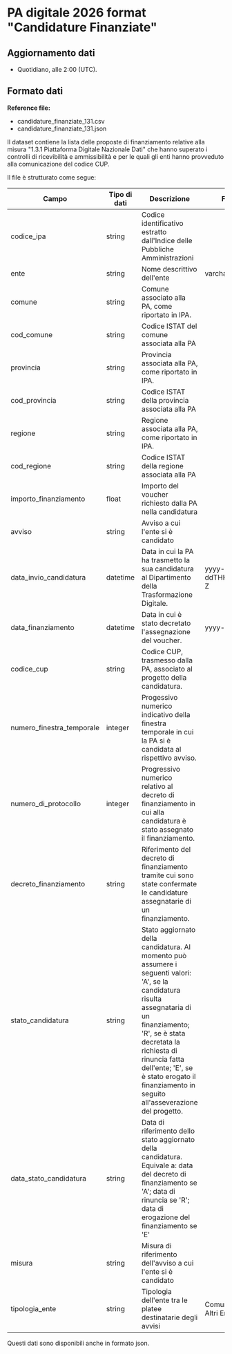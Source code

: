 # PA digitale 2026 format "Candidature Finanziate"

## Aggiornamento dati
- Quotidiano, alle 2:00 (UTC). 

## Formato dati

**Reference file:** 
* candidature_finanziate_131.csv<br>
* candidature_finanziate_131.json<br>

Il dataset contiene la lista delle proposte di finanziamento relative alla misura "1.3.1 Piattaforma Digitale Nazionale Dati" che hanno superato i controlli di ricevibilità e ammissibilità e per le quali gli enti hanno provveduto alla comunicazione del codice CUP.

Il file è strutturato come segue:

| Campo | Tipo di dati | Descrizione | Formato |
| --- | --- | --- | --- |
| codice_ipa | string | Codice identificativo estratto dall'Indice delle Pubbliche Amministrazioni | |
| ente | string | Nome descrittivo dell'ente | varchar(250) |
| comune | string | Comune associato alla PA, come riportato in IPA. | |
| cod_comune | string | Codice ISTAT del comune associata alla PA | |
| provincia | string | Provincia associata alla PA, come riportato in IPA. | |
| cod_provincia | string | Codice ISTAT della provincia associata alla PA | |
| regione | string | Regione associata alla PA, come riportato in IPA. | |
| cod_regione | string | Codice ISTAT della regione associata alla PA | |
| importo_finanziamento | float | Importo del voucher richiesto dalla PA nella candidatura | |
| avviso | string | Avviso a cui l'ente si è candidato | |
| data_invio_candidatura | datetime | Data in cui la PA ha trasmetto la sua candidatura al Dipartimento della Trasformazione Digitale.  | yyyy-MM-ddTHH:mm:ss.SSS Z|
| data_finanziamento | datetime | Data in cui è stato decretato l'assegnazione del voucher. | yyyy-MM-dd |
| codice_cup| string | Codice CUP, trasmesso dalla PA, associato al progetto della candidatura. | |
| numero_finestra_temporale | integer | Progessivo numerico indicativo della finestra temporale in cui la PA si è candidata al rispettivo avviso. | |
| numero_di_protocollo | integer | Progressivo numerico relativo al decreto di finanziamento in cui alla candidatura è stato assegnato il finanziamento.| |
| decreto_finanziamento | string | Riferimento del decreto di finanziamento tramite cui sono state confermate le candidature assegnatarie di un finanziamento.| |
| stato_candidatura | string | Stato aggiornato della candidatura. Al momento può assumere i seguenti valori: 'A', se la candidatura risulta assegnataria di un finanziamento; 'R', se è stata decretata la richiesta di rinuncia fatta dell'ente; 'E', se è stato erogato il finanziamento in seguito all'asseverazione del progetto.  | |
| data_stato_candidatura | string | Data di riferimento dello stato aggiornato della candidatura. Equivale a: data del decreto di finanziamento se 'A'; data di rinuncia se 'R'; data di erogazione del finanziamento se 'E' | |
| misura | string | Misura di riferimento dell'avviso a cui l'ente si è candidato  | |
| tipologia_ente | string | Tipologia dell'ente tra le platee destinatarie degli avvisi  | Comune, Scuole, Altri Enti |

Questi dati sono disponibili anche in formato json.
